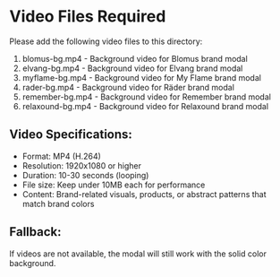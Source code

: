 # Video Files Required

Please add the following video files to this directory:

1. blomus-bg.mp4 - Background video for Blomus brand modal
2. elvang-bg.mp4 - Background video for Elvang brand modal
3. myflame-bg.mp4 - Background video for My Flame brand modal
4. rader-bg.mp4 - Background video for Räder brand modal
5. remember-bg.mp4 - Background video for Remember brand modal
6. relaxound-bg.mp4 - Background video for Relaxound brand modal

## Video Specifications:
- Format: MP4 (H.264)
- Resolution: 1920x1080 or higher
- Duration: 10-30 seconds (looping)
- File size: Keep under 10MB each for performance
- Content: Brand-related visuals, products, or abstract patterns that match brand colors

## Fallback:
If videos are not available, the modal will still work with the solid color background.
